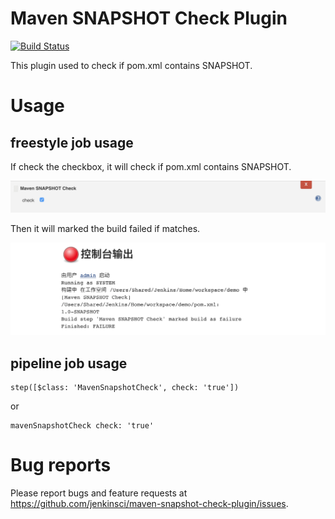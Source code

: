# Maven SNAPSHOT Check Plugin

[![Build Status](https://ci.jenkins.io/buildStatus/icon?job=Plugins%2Fmaven-snapshot-check-plugin%2Fmaster)](https://ci.jenkins.io/job/Plugins/job/maven-snapshot-check-plugin/job/master/)

This plugin  used to check if pom.xml contains SNAPSHOT.


# Usage

## freestyle job usage
If check the checkbox, it will check if pom.xml contains SNAPSHOT. 

![](images/maven-snapshot-check-plugin-usage.png)

Then it will marked the build failed if matches.

![](images/job-build-console-output.png)

## pipeline job usage
```
step([$class: 'MavenSnapshotCheck', check: 'true'])
```
or
```
mavenSnapshotCheck check: 'true'
```

# Bug reports
Please report bugs and feature requests at https://github.com/jenkinsci/maven-snapshot-check-plugin/issues.
